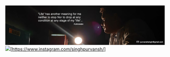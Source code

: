 ![alt text](https://github.com/Purvanshsingh/Purvanshsingh/blob/master/Artboard%2034.jpg)
![](https://www.instagram.com/singhpurvansh/)[https://www.instagram.com/singhpurvansh/]
<!--
**Purvanshsingh/Purvanshsingh** is a ✨ _special_ ✨ repository because its `README.md` (this file) appears on your GitHub profile.

Here are some ideas to get you started:

- 🔭 I’m currently working on ...
- 🌱 I’m currently learning ...
- 👯 I’m looking to collaborate on ...
- 🤔 I’m looking for help with ...
- 💬 Ask me about ...
- 📫 How to reach me: ...
- 😄 Pronouns: ...
- ⚡ Fun fact: ...
-->
